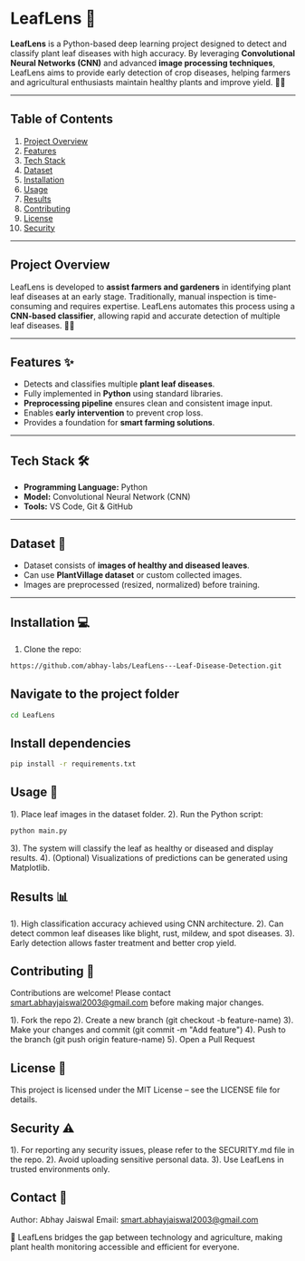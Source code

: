 # LeafLens 🌿

**LeafLens** is a Python-based deep learning project designed to detect and classify plant leaf diseases with high accuracy. By leveraging **Convolutional Neural Networks (CNN)** and advanced **image processing techniques**, LeafLens aims to provide early detection of crop diseases, helping farmers and agricultural enthusiasts maintain healthy plants and improve yield. 🚜🌱

---

## Table of Contents
1. [Project Overview](#project-overview)
2. [Features](#features-✨)
3. [Tech Stack](#tech-stack-🛠️)
4. [Dataset](#dataset-📂)
5. [Installation](#installation-💻)
6. [Usage](#usage-🚀)
7. [Results](#results-📊)
8. [Contributing](#contributing-🤝)
9. [License](#license-📄)
10. [Security](#security-⚠️)

---

## Project Overview
LeafLens is developed to **assist farmers and gardeners** in identifying plant leaf diseases at an early stage. Traditionally, manual inspection is time-consuming and requires expertise. LeafLens automates this process using a **CNN-based classifier**, allowing rapid and accurate detection of multiple leaf diseases. 🌿🧠

---

## Features ✨
- Detects and classifies multiple **plant leaf diseases**.  
- Fully implemented in **Python** using standard libraries.  
- **Preprocessing pipeline** ensures clean and consistent image input.  
- Enables **early intervention** to prevent crop loss.  
- Provides a foundation for **smart farming solutions**.  

---

## Tech Stack 🛠️
- **Programming Language:** Python    
- **Model:** Convolutional Neural Network (CNN)  
- **Tools:** VS Code, Git & GitHub  

---

## Dataset 📂
- Dataset consists of **images of healthy and diseased leaves**.  
- Can use **PlantVillage dataset** or custom collected images.  
- Images are preprocessed (resized, normalized) before training.  

---

## Installation 💻
1. Clone the repo:  
```bash
https://github.com/abhay-labs/LeafLens---Leaf-Disease-Detection.git
```


## Navigate to the project folder
```bash
cd LeafLens
```

## Install dependencies
```bash
pip install -r requirements.txt
```

## Usage 🚀
1). Place leaf images in the dataset folder.
2). Run the Python script:
```bash
python main.py
```
3). The system will classify the leaf as healthy or diseased and display results.
4). (Optional) Visualizations of predictions can be generated using Matplotlib.


## Results 📊
1). High classification accuracy achieved using CNN architecture.
2). Can detect common leaf diseases like blight, rust, mildew, and spot diseases.
3). Early detection allows faster treatment and better crop yield.


## Contributing 🤝
Contributions are welcome! Please contact smart.abhayjaiswal2003@gmail.com
before making major changes.

1). Fork the repo
2). Create a new branch (git checkout -b feature-name)
3). Make your changes and commit (git commit -m "Add feature")
4). Push to the branch (git push origin feature-name)
5). Open a Pull Request


## License 📄
This project is licensed under the MIT License – see the LICENSE file for details.


## Security ⚠️
1). For reporting any security issues, please refer to the SECURITY.md file in the repo.
2). Avoid uploading sensitive personal data.
3). Use LeafLens in trusted environments only.


## Contact 📧
Author: Abhay Jaiswal
Email: smart.abhayjaiswal2003@gmail.com


🌱 LeafLens bridges the gap between technology and agriculture, making plant health monitoring accessible and efficient for everyone.
